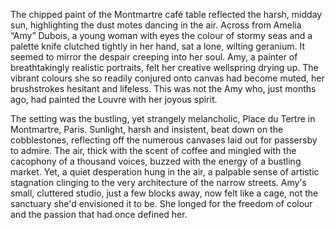 The chipped paint of the Montmartre café table reflected the harsh, midday sun, highlighting the dust motes dancing in the air.  Across from Amelia “Amy” Dubois, a young woman with eyes the colour of stormy seas and a palette knife clutched tightly in her hand, sat a lone, wilting geranium.  It seemed to mirror the despair creeping into her soul.  Amy, a painter of breathtakingly realistic portraits, felt her creative wellspring drying up.  The vibrant colours she so readily conjured onto canvas had become muted, her brushstrokes hesitant and lifeless.  This was not the Amy who, just months ago, had painted the Louvre with her joyous spirit.

The setting was the bustling, yet strangely melancholic, Place du Tertre in Montmartre, Paris.  Sunlight, harsh and insistent, beat down on the cobblestones, reflecting off the numerous canvases laid out for passersby to admire.  The air, thick with the scent of coffee and mingled with the cacophony of a thousand voices, buzzed with the energy of a bustling market. Yet, a quiet desperation hung in the air, a palpable sense of artistic stagnation clinging to the very architecture of the narrow streets.  Amy's small, cluttered studio, just a few blocks away, now felt like a cage, not the sanctuary she'd envisioned it to be. She longed for the freedom of colour and the passion that had once defined her.
